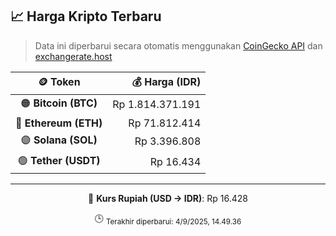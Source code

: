 

<!-- HARGA_KRIPTO -->
## 📈 Harga Kripto Terbaru

> Data ini diperbarui secara otomatis menggunakan [CoinGecko API](https://www.coingecko.com/) dan [exchangerate.host](https://exchangerate.host/)

<div align="center">

| 🪙 Token | 💰 Harga (IDR) |
|:------:|---------------:|
| 🟠 **Bitcoin (BTC)**   | Rp 1.814.371.191 |
| 🔵 **Ethereum (ETH)**  | Rp 71.812.414 |
| 🟣 **Solana (SOL)**    | Rp 3.396.808 |
| 🟢 **Tether (USDT)**   | Rp 16.434 |

---

💱 **Kurs Rupiah (USD → IDR)**: Rp 16.428

🕒 <sub>Terakhir diperbarui: 4/9/2025, 14.49.36</sub>

</div>
<!-- /HARGA_KRIPTO -->